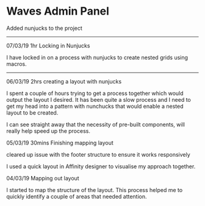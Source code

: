 # Waves Admin Panel

Added nunjucks to the project

----

07/03/19 1hr Locking in Nunjucks

I have locked in on a process with nunjucks to create nested grids using macros.

---

06/03/19 2hrs creating a layout with nunjucks

I spent a couple of hours trying to get a process together which would output the layout I desired. It has been quite a slow process and I need to get my head into a pattern with nunchucks that would enable a nested layout to be created.

I can see straight away that the necessity of pre-built components, will really help speed up the process.

05/03/19 30mins Finishing mapping layout

cleared up issue with the footer structure to ensure it works responsively

I used a quick layout in Affinity designer to visualise my approach together.

04/03/19 Mapping out layout

I started to map the structure of the layout. This process helped me to quickly identify a couple of areas that needed attention.
